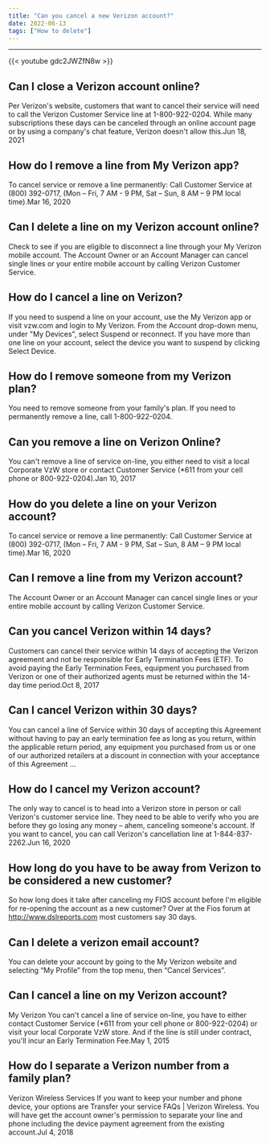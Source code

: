```yaml
---
title: "Can you cancel a new Verizon account?"
date: 2022-06-13
tags: ["How to delete"]
---
```


---
{{< youtube gdc2JWZfN8w >}}
## Can I close a Verizon account online?
Per Verizon's website, customers that want to cancel their service will need to call the Verizon Customer Service line at 1-800-922-0204. While many subscriptions these days can be canceled through an online account page or by using a company's chat feature, Verizon doesn't allow this.Jun 18, 2021

## How do I remove a line from My Verizon app?
To cancel service or remove a line permanently: Call Customer Service at (800) 392-0717, (Mon – Fri, 7 AM - 9 PM, Sat – Sun, 8 AM – 9 PM local time).Mar 16, 2020

## Can I delete a line on my Verizon account online?
Check to see if you are eligible to disconnect a line through your My Verizon mobile account. The Account Owner or an Account Manager can cancel single lines or your entire mobile account by calling Verizon Customer Service.

## How do I cancel a line on Verizon?
If you need to suspend a line on your account, use the My Verizon app or visit vzw.com and login to My Verizon. From the Account drop-down menu, under "My Devices", select Suspend or reconnect. If you have more than one line on your account, select the device you want to suspend by clicking Select Device.

## How do I remove someone from my Verizon plan?
You need to remove someone from your family's plan. If you need to permanently remove a line, call 1-800-922-0204.

## Can you remove a line on Verizon Online?
You can't remove a line of service on-line, you either need to visit a local Corporate VzW store or contact Customer Service (*611 from your cell phone or 800-922-0204).Jan 10, 2017

## How do you delete a line on your Verizon account?
To cancel service or remove a line permanently: Call Customer Service at (800) 392-0717, (Mon – Fri, 7 AM - 9 PM, Sat – Sun, 8 AM – 9 PM local time).Mar 16, 2020

## Can I remove a line from my Verizon account?
The Account Owner or an Account Manager can cancel single lines or your entire mobile account by calling Verizon Customer Service.

## Can you cancel Verizon within 14 days?
Customers can cancel their service within 14 days of accepting the Verizon agreement and not be responsible for Early Termination Fees (ETF). To avoid paying the Early Termination Fees, equipment you purchased from Verizon or one of their authorized agents must be returned within the 14-day time period.Oct 8, 2017

## Can I cancel Verizon within 30 days?
You can cancel a line of Service within 30 days of accepting this Agreement without having to pay an early termination fee as long as you return, within the applicable return period, any equipment you purchased from us or one of our authorized retailers at a discount in connection with your acceptance of this Agreement ...

## How do I cancel my Verizon account?
The only way to cancel is to head into a Verizon store in person or call Verizon's customer service line. They need to be able to verify who you are before they go losing any money – ahem, canceling someone's account. If you want to cancel, you can call Verizon's cancellation line at 1-844-837-2262.Jun 16, 2020

## How long do you have to be away from Verizon to be considered a new customer?
So how long does it take after canceling my FIOS account before I'm eligible for re-opening the account as a new customer? Over at the Fios forum at http://www.dslreports.com most customers say 30 days.

## Can I delete a verizon email account?
You can delete your account by going to the My Verizon website and selecting “My Profile” from the top menu, then “Cancel Services”.

## Can I cancel a line on my Verizon account?
My Verizon You can't cancel a line of service on-line, you have to either contact Customer Service (*611 from your cell phone or 800-922-0204) or visit your local Corporate VzW store. And if the line is still under contract, you'll incur an Early Termination Fee.May 1, 2015

## How do I separate a Verizon number from a family plan?
Verizon Wireless Services If you want to keep your number and phone device, your options are Transfer your service FAQs | Verizon Wireless. You will have get the account owner's permission to separate your line and phone including the device payment agreement from the existing account.Jul 4, 2018

